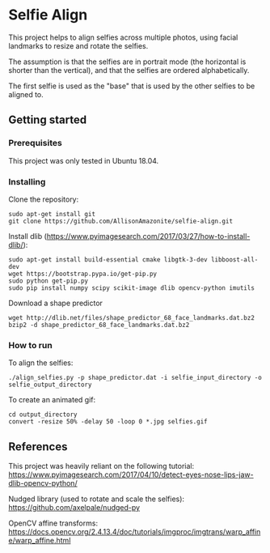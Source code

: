 # Selfie Align

This project helps to align selfies across multiple photos, using facial landmarks to resize and rotate the selfies.

The assumption is that the selfies are in portrait mode (the horizontal is shorter than the vertical), and that the selfies are ordered alphabetically.

The first selfie is used as the "base" that is used by the other selfies to be aligned to.

## Getting started

### Prerequisites
This project was only tested in Ubuntu 18.04.

### Installing

Clone the repository:
```
sudo apt-get install git
git clone https://github.com/AllisonAmazonite/selfie-align.git
```

Install dlib (https://www.pyimagesearch.com/2017/03/27/how-to-install-dlib/):
```
sudo apt-get install build-essential cmake libgtk-3-dev libboost-all-dev
wget https://bootstrap.pypa.io/get-pip.py
sudo python get-pip.py
sudo pip install numpy scipy scikit-image dlib opencv-python imutils
```

Download a shape predictor
```
wget http://dlib.net/files/shape_predictor_68_face_landmarks.dat.bz2
bzip2 -d shape_predictor_68_face_landmarks.dat.bz2
```

### How to run
To align the selfies:
```
./align_selfies.py -p shape_predictor.dat -i selfie_input_directory -o selfie_output_directory
```

To create an animated gif:
```
cd output_directory
convert -resize 50% -delay 50 -loop 0 *.jpg selfies.gif
```

## References

This project was heavily reliant on the following tutorial: https://www.pyimagesearch.com/2017/04/10/detect-eyes-nose-lips-jaw-dlib-opencv-python/

Nudged library (used to rotate and scale the selfies): https://github.com/axelpale/nudged-py

OpenCV affine transforms: https://docs.opencv.org/2.4.13.4/doc/tutorials/imgproc/imgtrans/warp_affine/warp_affine.html



